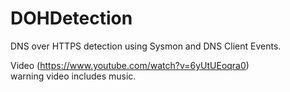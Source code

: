 # DOHDetection
DNS over HTTPS detection using Sysmon and DNS Client Events.

Video (https://www.youtube.com/watch?v=6yUtUEoqra0)  
warning video includes music.
